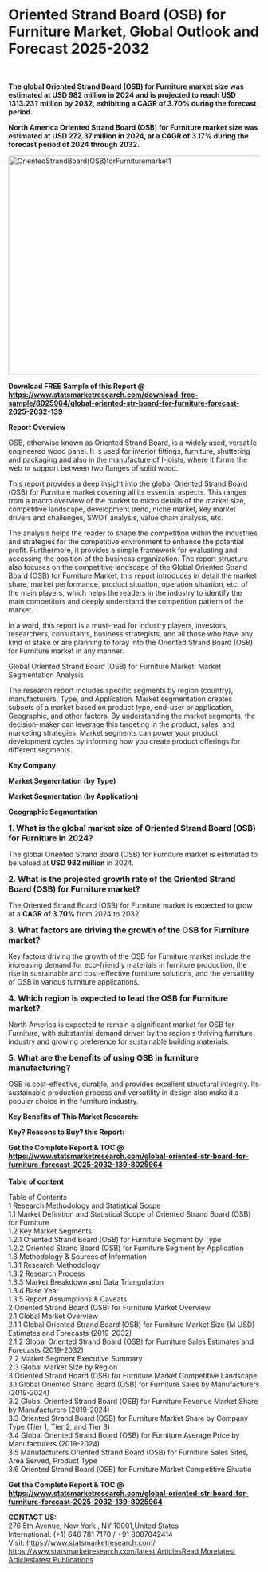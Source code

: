 <h1>Oriented Strand Board (OSB) for Furniture Market, Global Outlook and Forecast 2025-2032</h1><br/><p><strong>The global Oriented Strand Board (OSB) for Furniture market size was estimated at USD 982 million in 2024 and is projected to reach USD 1313.23? million by 2032, exhibiting a <strong>CAGR</strong> of 3.70% during the forecast period.</strong></p><p><strong>North America Oriented Strand Board (OSB) for Furniture market size was estimated at USD 272.37 million in 2024, at a <strong>CAGR</strong> of 3.17% during the forecast period of 2024 through 2032.</strong></p><p><img alt="OrientedStrandBoard(OSB)forFurnituremarket1" src="https://www.grandresearchstore.com/assets/report-images/OrientedStrandBoard(OSB)forFurnituremarket1.png" style="width: 730px; height: 438px;"></p><p><strong>Download FREE Sample of this Report @ <a href="https://www.statsmarketresearch.com/download-free-sample/8025964/global-oriented-str-board-for-furniture-forecast-2025-2032-139">https://www.statsmarketresearch.com/download-free-sample/8025964/global-oriented-str-board-for-furniture-forecast-2025-2032-139</a></strong></p><p><strong>Report Overview</strong></p><p>OSB, otherwise known as Oriented Strand Board, is a widely used, versatile engineered wood panel. It is used for interior fittings, furniture, shuttering and packaging and also in the manufacture of I-joists, where it forms the web or support between two flanges of solid wood.</p><p>This report provides a deep insight into the global Oriented Strand Board (OSB) for Furniture market covering all its essential aspects. This ranges from a macro overview of the market to micro details of the market size, competitive landscape, development trend, niche market, key market drivers and challenges, SWOT analysis, value chain analysis, etc.</p><p>The analysis helps the reader to shape the competition within the industries and strategies for the competitive environment to enhance the potential profit. Furthermore, it provides a simple framework for evaluating and accessing the position of the business organization. The report structure also focuses on the competitive landscape of the Global Oriented Strand Board (OSB) for Furniture Market, this report introduces in detail the market share, market performance, product situation, operation situation, etc. of the main players, which helps the readers in the industry to identify the main competitors and deeply understand the competition pattern of the market.</p><p>In a word, this report is a must-read for industry players, investors, researchers, consultants, business strategists, and all those who have any kind of stake or are planning to foray into the Oriented Strand Board (OSB) for Furniture market in any manner.</p><p>Global Oriented Strand Board (OSB) for Furniture Market: Market Segmentation Analysis</p><p>The research report includes specific segments by region (country), manufacturers, Type, and Application. Market segmentation creates subsets of a market based on product type, end-user or application, Geographic, and other factors. By understanding the market segments, the decision-maker can leverage this targeting in the product, sales, and marketing strategies. Market segments can power your product development cycles by informing how you create product offerings for different segments.</p><p><strong>Key Company</strong></p><p><strong>Market Segmentation (by Type)</strong></p><p><strong>Market Segmentation (<strong>by Application</strong>)</strong></p><p><strong>Geographic Segmentation</strong></p><p><strong><span style="font-size:16px;">1. What is the global market size of Oriented Strand Board (OSB) for Furniture in 2024?</span></strong></p><p>The global Oriented Strand Board (OSB) for Furniture market is estimated to be valued at <strong>USD 982 million</strong> in 2024.</p><p><span style="font-size:16px;"><strong>2. What is the projected growth rate of the Oriented Strand Board (OSB) for Furniture market?</strong></span></p><p>The Oriented Strand Board (OSB) for Furniture market is expected to grow at a <strong><strong>CAGR</strong> of 3.70%</strong> from 2024 to 2032.</p><p><span style="font-size:16px;"><strong>3. What factors are driving the growth of the OSB for Furniture market?</strong></span></p><p>Key factors driving the growth of the OSB for Furniture market include the increasing demand for eco-friendly materials in furniture production, the rise in sustainable and cost-effective furniture solutions, and the versatility of OSB in various furniture applications.</p><p><span style="font-size:16px;"><strong>4. Which region is expected to lead the OSB for Furniture market?</strong></span></p><p>North America is expected to remain a significant market for OSB for Furniture, with substantial demand driven by the region's thriving furniture industry and growing preference for sustainable building materials.</p><p><span style="font-size:16px;"><strong>5. What are the benefits of using OSB in furniture manufacturing?</strong></span></p><p>OSB is cost-effective, durable, and provides excellent structural integrity. Its sustainable production process and versatility in design also make it a popular choice in the furniture industry.</p><p><strong>Key Benefits of This Market Research:</strong></p><p><strong>Key? <strong>Reasons to Buy</strong>? this Report:</strong></p><div><b>Get the Complete Report & TOC @ <a href="https://www.statsmarketresearch.com/global-oriented-str-board-for-furniture-forecast-2025-2032-139-8025964">https://www.statsmarketresearch.com/global-oriented-str-board-for-furniture-forecast-2025-2032-139-8025964</a></b></div><br><b>Table of content</b><p>Table of Contents<br />1 Research Methodology and Statistical Scope<br />1.1 Market Definition and Statistical Scope of Oriented Strand Board (OSB) for Furniture<br />1.2 Key Market Segments<br />1.2.1 Oriented Strand Board (OSB) for Furniture Segment by Type<br />1.2.2 Oriented Strand Board (OSB) for Furniture Segment by Application<br />1.3 Methodology & Sources of Information<br />1.3.1 Research Methodology<br />1.3.2 Research Process<br />1.3.3 Market Breakdown and Data Triangulation<br />1.3.4 Base Year<br />1.3.5 Report Assumptions & Caveats<br />2 Oriented Strand Board (OSB) for Furniture Market Overview<br />2.1 Global Market Overview<br />2.1.1 Global Oriented Strand Board (OSB) for Furniture Market Size (M USD) Estimates and Forecasts (2019-2032)<br />2.1.2 Global Oriented Strand Board (OSB) for Furniture Sales Estimates and Forecasts (2019-2032)<br />2.2 Market Segment Executive Summary<br />2.3 Global Market Size by Region<br />3 Oriented Strand Board (OSB) for Furniture Market Competitive Landscape<br />3.1 Global Oriented Strand Board (OSB) for Furniture Sales by Manufacturers (2019-2024)<br />3.2 Global Oriented Strand Board (OSB) for Furniture Revenue Market Share by Manufacturers (2019-2024)<br />3.3 Oriented Strand Board (OSB) for Furniture Market Share by Company Type (Tier 1, Tier 2, and Tier 3)<br />3.4 Global Oriented Strand Board (OSB) for Furniture Average Price by Manufacturers (2019-2024)<br />3.5 Manufacturers Oriented Strand Board (OSB) for Furniture Sales Sites, Area Served, Product Type<br />3.6 Oriented Strand Board (OSB) for Furniture Market Competitive Situatio<br><div><b>Get the Complete Report & TOC @ <a href="https://www.statsmarketresearch.com/global-oriented-str-board-for-furniture-forecast-2025-2032-139-8025964">https://www.statsmarketresearch.com/global-oriented-str-board-for-furniture-forecast-2025-2032-139-8025964</a></b></div></p> <b>CONTACT US:</b><br>276 5th Avenue, New York , NY 10001,United States<br>International: (+1) 646 781 7170 / +91 8087042414<br>Visit: <a href="https://www.statsmarketresearch.com/">https://www.statsmarketresearch.com/</a><br><a href="https://gyeongbokgung.com">https://www.statsmarketresearch.com/</a><a href="https://hallyeomaritime.com">latest Articles</a><a href="https://jingwansa.com">Read More</a><a href=https://nguoiviet.jp/">latest Articles</a><a href="https://www.intelmarketresearch.com/">latest Publications</a>